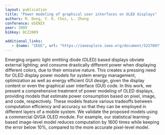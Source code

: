```yaml
---
layout: publication
title: "Power modeling of graphical user interfaces on OLED displays"
authors: M. Dong, Y. K. Choi, L. Zhong
conference: USENIX
year: 2009
bibkey: DCZ2009

additional_links:
   - {name: "IEEE", url: "https://ieeexplore.ieee.org/document/5227097"}
---
```

Emerging organic light emitting diode (OLED) based displays obviate external lighting; and consume drastically different power when displaying different colors, due to their emissive nature. This creates a pressing need for OLED display power models for system energy management, optimization as well as energy efficient GUI design, given the display content or even the graphical user interface (GUI) code. In this work, we present a comprehensive treatment of power modeling of OLED displays, providing models that estimate power consumption based on pixel, image, and code, respectively. These models feature various tradeoffs between computation efficiency and accuracy so that they can be employed in different layers of a mobile system. We validate the proposed models using a commercial QVGA OLED module. For example, our statistical learning-based image-level model reduces computation by 1600 times while keeping the error below 10%, compared to the more accurate pixel-level model.

